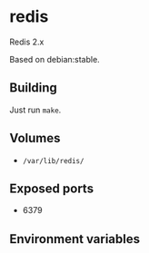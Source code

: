 # redis

Redis 2.x

Based on debian:stable.

## Building

Just run `make`.

## Volumes

* `/var/lib/redis/`

## Exposed ports

* 6379

## Environment variables
